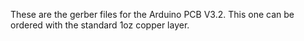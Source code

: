 These are the gerber files for the Arduino PCB V3.2. This one can be ordered with the standard 1oz copper layer.

